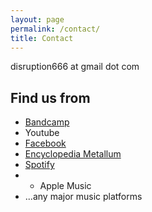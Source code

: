 ```yaml
---
layout: page
permalink: /contact/
title: Contact
---
```



disruption666 at gmail dot com

## Find us from
- [Bandcamp](https://disruption666.bandcamp.com/releases)
- Youtube
- [Facebook](https://www.facebook.com/disruption666/)
- [Encyclopedia Metallum](https://www.metal-archives.com/bands/Disruption/3540429084)
- [Spotify](https://open.spotify.com/artist/398KKwHwS29lZDFqnY4yJZ)
- - Apple Music 
- ...any major music platforms

